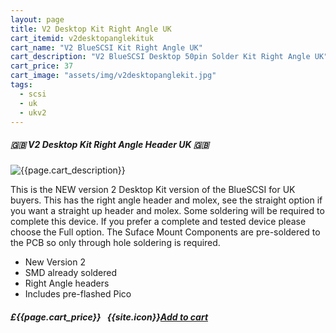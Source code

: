 ```yaml
---
layout: page
title: V2 Desktop Kit Right Angle UK
cart_itemid: v2desktopanglekituk
cart_name: "V2 BlueSCSI Kit Right Angle UK"
cart_description: "V2 BlueSCSI Desktop 50pin Solder Kit Right Angle UK"
cart_price: 37
cart_image: "assets/img/v2desktopanglekit.jpg"
tags: 
  - scsi
  - uk
  - ukv2
---
```


##### 🇬🇧 V2 Desktop Kit Right Angle Header UK 🇬🇧

![{{page.cart_description}}]({{page.cart_image}})

This is the NEW version 2 Desktop Kit version of the BlueSCSI for UK buyers. This has the right angle header and molex, see the straight option if you want a straight up header and molex. Some soldering will be required to complete this device. If you prefer a complete and tested device please choose the Full option. The Suface Mount Components are pre-soldered to the PCB so only through hole soldering is required.

* New Version 2
* SMD already soldered
* Right Angle headers
* Includes pre-flashed Pico

##### £{{page.cart_price}} &nbsp; {{site.icon}}[Add to cart](/cart#{{page.cart_itemid}})